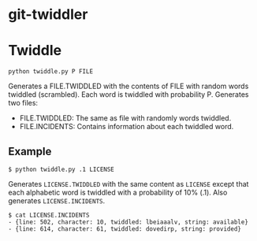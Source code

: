 # git-twiddler

# Twiddle
`python twiddle.py P FILE`

Generates a FILE.TWIDDLED with the contents of FILE with random words twiddled
(scrambled). Each word is twiddled with probability P. Generates two files:

- FILE.TWIDDLED: The same as file with randomly words twiddled.
- FILE.INCIDENTS: Contains information about each twiddled word.

## Example

```
$ python twiddle.py .1 LICENSE
```

Generates `LICENSE.TWIDDLED` with the same content as `LICENSE` except that each
alphabetic word is twiddled with a probability of 10% (.1). Also generates
`LICENSE.INCIDENTS`.

```
$ cat LICENSE.INCIDENTS
- {line: 502, character: 10, twiddled: lbeiaaalv, string: available}
- {line: 614, character: 61, twiddled: dovedirp, string: provided}
```
